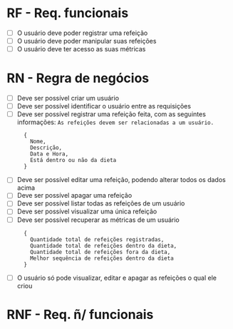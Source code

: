 # RF - Req. funcionais

- [ ] O usuário deve poder registrar uma refeição
- [ ] O usuário deve poder manipular suas refeições
- [ ] O usuário deve ter acesso as suas métricas

# RN - Regra de negócios

- [ ] Deve ser possível criar um usuário
- [ ] Deve ser possível identificar o usuário entre as requisições
- [ ] Deve ser possível registrar uma refeição feita, com as seguintes informações: `As refeições devem ser relacionadas a um usuário.`
    ```node
      {
        Nome,
        Descrição,
        Data e Hora,
        Está dentro ou não da dieta
      }
    ```
- [ ] Deve ser possível editar uma refeição, podendo alterar todos os dados acima
- [ ] Deve ser possível apagar uma refeição
- [ ] Deve ser possível listar todas as refeições de um usuário
- [ ] Deve ser possível visualizar uma única refeição
- [ ] Deve ser possível recuperar as métricas de um usuário
    ```node
      {
        Quantidade total de refeições registradas,
        Quantidade total de refeições dentro da dieta,
        Quantidade total de refeições fora da dieta,
        Melhor sequência de refeições dentro da dieta
      }
    ```
- [ ] O usuário só pode visualizar, editar e apagar as refeições o qual ele criou

# RNF - Req. ñ/ funcionais